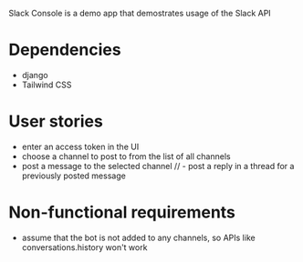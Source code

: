 Slack Console is a demo app that demostrates usage of the Slack API

# Dependencies

- django
- Tailwind CSS

# User stories

- enter an access token in the UI
- choose a channel to post to from the list of all channels
- post a message to the selected channel
// - post a reply in a thread for a previously posted message

# Non-functional requirements

- assume that the bot is not added to any channels, so APIs like conversations.history won't work
